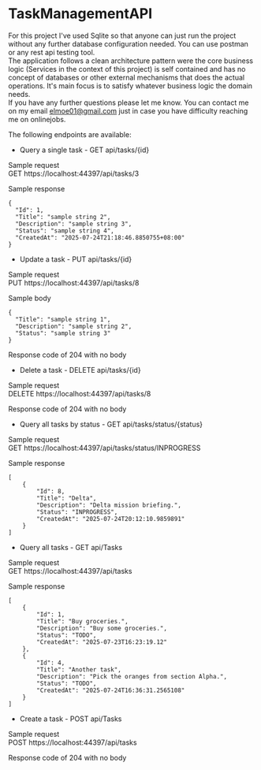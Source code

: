 # TaskManagementAPI

For this project I've used Sqlite so that anyone can just run the project without any further database configuration needed.
You can use postman or any rest api testing tool.  
The application follows a clean architecture pattern were the core business logic (Services in the context of this project) is self contained and has no concept of databases or other external mechanisms that does the actual operations. It's main focus is to satisfy whatever business logic the domain needs.  
If you have any further questions please let me know. You can contact me on my email elmoe01@gmail.com just in case you have difficulty reaching me on onlinejobs.

The following endpoints are available:

- Query a single task - GET api/tasks/{id}

Sample request  
GET https://localhost:44397/api/tasks/3

Sample response
```
{
  "Id": 1,
  "Title": "sample string 2",
  "Description": "sample string 3",
  "Status": "sample string 4",
  "CreatedAt": "2025-07-24T21:18:46.8850755+08:00"
}
```

- Update a task - PUT api/tasks/{id}	

Sample request  
PUT https://localhost:44397/api/tasks/8

Sample body
```
{
  "Title": "sample string 1",
  "Description": "sample string 2",
  "Status": "sample string 3"
}
```
Response code of 204 with no body

- Delete a task - DELETE api/tasks/{id}

Sample request  
DELETE https://localhost:44397/api/tasks/8

Response code of 204 with no body

- Query all tasks by status - GET api/tasks/status/{status}	

Sample request  
GET https://localhost:44397/api/tasks/status/INPROGRESS

Sample response
```
[
    {
        "Id": 8,
        "Title": "Delta",
        "Description": "Delta mission briefing.",
        "Status": "INPROGRESS",
        "CreatedAt": "2025-07-24T20:12:10.9859891"
    }
]
```

- Query all tasks - GET api/Tasks	

Sample request  
GET https://localhost:44397/api/tasks

Sample response
```
[
    {
        "Id": 1,
        "Title": "Buy groceries.",
        "Description": "Buy some groceries.",
        "Status": "TODO",
        "CreatedAt": "2025-07-23T16:23:19.12"
    },
    {
        "Id": 4,
        "Title": "Another task",
        "Description": "Pick the oranges from section Alpha.",
        "Status": "TODO",
        "CreatedAt": "2025-07-24T16:36:31.2565108"
    }
]
```

- Create a task - POST api/Tasks

Sample request  
POST https://localhost:44397/api/tasks

Response code of 204 with no body
